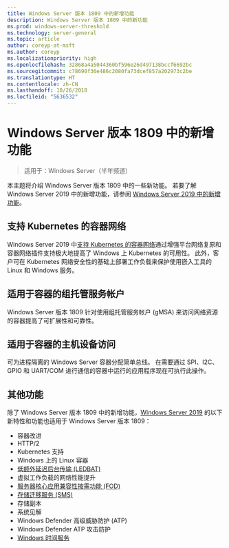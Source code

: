 ```yaml
---
title: Windows Server 版本 1809 中的新增功能
description: Windows Server 版本 1809 中的新功能
ms.prod: windows-server-threshold
ms.technology: server-general
ms.topic: article
author: coreyp-at-msft
ms.author: coreyp
ms.localizationpriority: high
ms.openlocfilehash: 32868a4a5044360bf596e26d497138bccf6692bc
ms.sourcegitcommit: c78690f36e486c2080fa73dcef857a202973c2be
ms.translationtype: HT
ms.contentlocale: zh-CN
ms.lasthandoff: 10/26/2018
ms.locfileid: "5636532"
---
```

# Windows Server 版本 1809 中的新增功能

>适用于：Windows Server（半年频道）

本主题将介绍 Windows Server 版本 1809 中的一些新功能。 若要了解 Windows Server 2019 中的新增功能，请参阅 [Windows Server 2019 中的新增功能](../get-started-19/whats-new-19.md)。

## 支持 Kubernetes 的容器网络

Windows Server 2019 中[支持 Kubernetes 的容器网络](https://docs.microsoft.com/windows-server/networking/sdn/technologies/containers/container-networking-overview)通过增强平台网络复原和容器网络插件支持极大地提高了 Windows 上 Kubernetes 的可用性。 此外，客户可在 Kubernetes 网络安全性的基础上部署工作负载来保护使用嵌入工具的 Linux 和 Windows 服务。

## 适用于容器的组托管服务帐户

Windows Server 版本 1809 针对使用组托管服务帐户 (gMSA) 来访问网络资源的容器提高了可扩展性和可靠性。 

## 适用于容器的主机设备访问

可为进程隔离的 Windows Server 容器分配简单总线。 在需要通过 SPI、I2C、GPIO 和 UART/COM 进行通信的容器中运行的应用程序现在可执行此操作。

## 其他功能
除了 Windows Server 版本 1809 中的新增功能，[Windows Server 2019](../get-started-19/get-started-19.md) 的以下新特性和功能也适用于 Windows Server 版本 1809：

* 容器改进
* HTTP/2
* Kubernetes 支持
* Windows 上的 Linux 容器
* [低额外延迟后台传输 (LEDBAT)](https://blogs.technet.microsoft.com/networking/2018/07/25/ledbat/)
* 虚拟工作负载的网络性能提升
* [服务器核心应用兼容性按需功能 (FOD) ](https://docs.microsoft.com/windows-server/get-started-19/install-fod-19)
* [存储迁移服务 (SMS)](../storage/whats-new-in-storage.md#storage-spaces-direct)
* 存储副本
* 系统见解 
* Windows Defender 高级威胁防护 (ATP)
* Windows Defender ATP 攻击防护
* [Windows 时间服务](https://docs.microsoft.com/windows-server/networking/windows-time-service/insider-preview)

